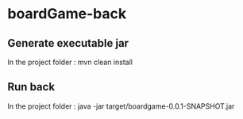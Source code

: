 # boardGame-back
## Generate executable jar 
In the project folder :
mvn clean install

## Run back
In the project folder :
java -jar target/boardgame-0.0.1-SNAPSHOT.jar